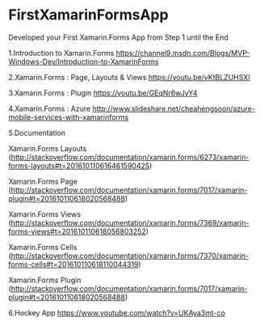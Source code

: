 # FirstXamarinFormsApp
Developed your First Xamarin.Forms App from Step 1 until the End

1.Introduction to Xamarin.Forms
https://channel9.msdn.com/Blogs/MVP-Windows-Dev/Introduction-to-XamarinForms

2.Xamarin.Forms : Page, Layouts & Views
https://youtu.be/vKtBLZUHSXI

3.Xamarin.Forms : Plugin
https://youtu.be/GEqNr6wJvY4 
 
4.Xamarin.Forms : Azure
http://www.slideshare.net/cheahengsoon/azure-mobile-services-with-xamarinforms

5.Documentation

Xamarin.Forms Layouts (http://stackoverflow.com/documentation/xamarin.forms/6273/xamarin-forms-layouts#t=201610110616461590425)

Xamarin.Forms Page (http://stackoverflow.com/documentation/xamarin.forms/7017/xamarin-plugin#t=201610110618020568488)

Xamarin.Forms Views (http://stackoverflow.com/documentation/xamarin.forms/7369/xamarin-forms-views#t=201610110618056803252)

Xamarin.Forms Cells (http://stackoverflow.com/documentation/xamarin.forms/7370/xamarin-forms-cells#t=201610110618110044319)

Xamarin.Forms Plugin (http://stackoverflow.com/documentation/xamarin.forms/7017/xamarin-plugin#t=201610110618020568488)

6.Hockey App
https://www.youtube.com/watch?v=UKAya3mt-co

